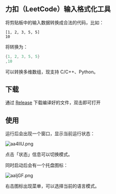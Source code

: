 ## 力扣（LeetCode）输入格式化工具
将剪贴板中的输入数据转换成合法的代码，比如：
```
[1, 2, 3, 5, 5]
10
```
将转换为：
```c++
{1, 2, 3, 5, 5}
,10
```
可以转换多维数组，现支持 C/C++、Python。

## 下载
通过 [Release]() 下载编译好的文件，双击即可打开

## 使用

运行后会出现一个窗口，显示当前运行状态：

![aa4lIU.png](https://s1.ax1x.com/2020/08/03/aa4lIU.png)

点击「状态」信息可以切换模式。

同时启动后会有一个托盘图标：

![aaIjGF.png](https://s1.ax1x.com/2020/08/03/aaIjGF.png)

右击图标出现菜单，可以选择当前的语言模式。
